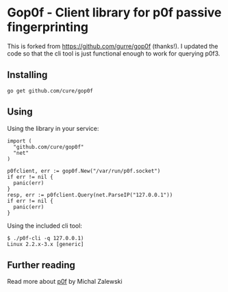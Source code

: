 # Gop0f - Client library for p0f passive fingerprinting

This is forked from https://github.com/gurre/gop0f (thanks!). I updated the code so that the cli tool is just functional enough to work for querying p0f3.

## Installing
```
go get github.com/cure/gop0f
```

## Using

Using the library in your service:
```
import (
  "github.com/cure/gop0f"
  "net"
)

p0fclient, err := gop0f.New("/var/run/p0f.socket")
if err != nil {
  panic(err)
}
resp, err := p0fclient.Query(net.ParseIP("127.0.0.1"))
if err != nil {
  panic(err)
}
```

Using the included cli tool:
```
$ ./p0f-cli -q 127.0.0.1)
Linux 2.2.x-3.x [generic]
```

## Further reading
Read more about [p0f](http://lcamtuf.coredump.cx/p0f3/) by Michal Zalewski
